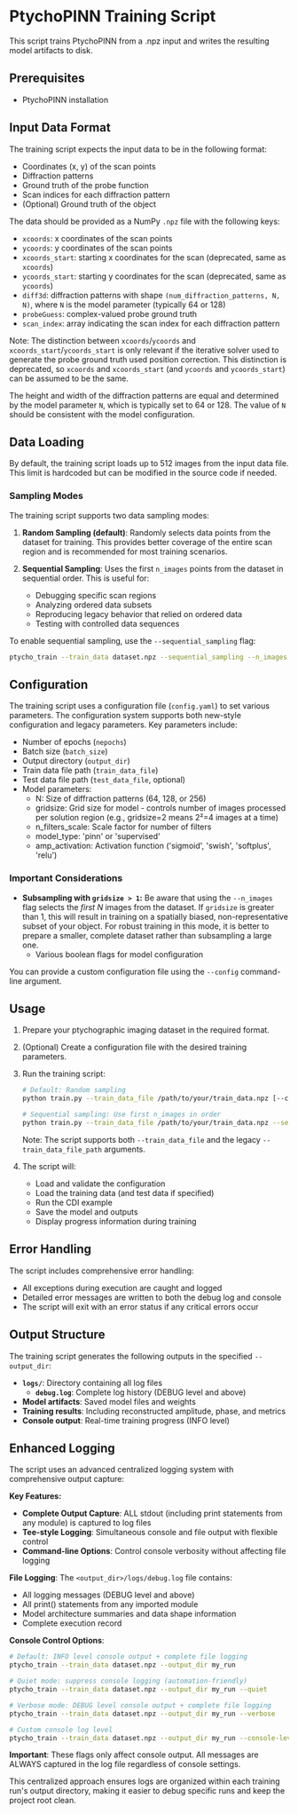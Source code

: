 # PtychoPINN Training Script

This script trains PtychoPINN from a .npz input and writes the resulting model artifacts to disk.

## Prerequisites

- PtychoPINN installation

## Input Data Format

The training script expects the input data to be in the following format:

- Coordinates (x, y) of the scan points
- Diffraction patterns
- Ground truth of the probe function
- Scan indices for each diffraction pattern
- (Optional) Ground truth of the object

The data should be provided as a NumPy `.npz` file with the following keys:
- `xcoords`: x coordinates of the scan points
- `ycoords`: y coordinates of the scan points
- `xcoords_start`: starting x coordinates for the scan (deprecated, same as `xcoords`)
- `ycoords_start`: starting y coordinates for the scan (deprecated, same as `ycoords`)
- `diff3d`: diffraction patterns with shape `(num_diffraction_patterns, N, N)`, where `N` is the model parameter (typically 64 or 128)
- `probeGuess`: complex-valued probe ground truth
- `scan_index`: array indicating the scan index for each diffraction pattern

Note: The distinction between `xcoords`/`ycoords` and `xcoords_start`/`ycoords_start` is only relevant if the iterative solver used to generate the probe ground truth used position correction. This distinction is deprecated, so `xcoords` and `xcoords_start` (and `ycoords` and `ycoords_start`) can be assumed to be the same.

The height and width of the diffraction patterns are equal and determined by the model parameter `N`, which is typically set to 64 or 128. The value of `N` should be consistent with the model configuration.

## Data Loading

By default, the training script loads up to 512 images from the input data file. This limit is hardcoded but can be modified in the source code if needed.

### Sampling Modes

The training script supports two data sampling modes:

1. **Random Sampling (default)**: Randomly selects data points from the dataset for training. This provides better coverage of the entire scan region and is recommended for most training scenarios.

2. **Sequential Sampling**: Uses the first `n_images` points from the dataset in sequential order. This is useful for:
   - Debugging specific scan regions
   - Analyzing ordered data subsets
   - Reproducing legacy behavior that relied on ordered data
   - Testing with controlled data sequences

To enable sequential sampling, use the `--sequential_sampling` flag:
```bash
ptycho_train --train_data dataset.npz --sequential_sampling --n_images 100
```

## Configuration

The training script uses a configuration file (`config.yaml`) to set various parameters. The configuration system supports both new-style configuration and legacy parameters. Key parameters include:

- Number of epochs (`nepochs`)
- Batch size (`batch_size`)
- Output directory (`output_dir`)
- Train data file path (`train_data_file`)
- Test data file path (`test_data_file`, optional)
- Model parameters:
  - N: Size of diffraction patterns (64, 128, or 256)
  - gridsize: Grid size for model - controls number of images processed per solution region (e.g., gridsize=2 means 2²=4 images at a time)
  - n_filters_scale: Scale factor for number of filters
  - model_type: 'pinn' or 'supervised'
  - amp_activation: Activation function ('sigmoid', 'swish', 'softplus', 'relu')

### Important Considerations

- **Subsampling with `gridsize > 1`:** Be aware that using the `--n_images` flag selects the *first N* images from the dataset. If `gridsize` is greater than 1, this will result in training on a spatially biased, non-representative subset of your object. For robust training in this mode, it is better to prepare a smaller, complete dataset rather than subsampling a large one.
  - Various boolean flags for model configuration

You can provide a custom configuration file using the `--config` command-line argument.

## Usage

1. Prepare your ptychographic imaging dataset in the required format.

2. (Optional) Create a configuration file with the desired training parameters.

3. Run the training script:
   ```bash
   # Default: Random sampling
   python train.py --train_data_file /path/to/your/train_data.npz [--config /path/to/config.yaml]
   
   # Sequential sampling: Use first n_images in order
   python train.py --train_data_file /path/to/your/train_data.npz --sequential_sampling --n_images 100
   ```
   Note: The script supports both `--train_data_file` and the legacy `--train_data_file_path` arguments.

4. The script will:
   - Load and validate the configuration
   - Load the training data (and test data if specified)
   - Run the CDI example
   - Save the model and outputs
   - Display progress information during training

## Error Handling

The script includes comprehensive error handling:
- All exceptions during execution are caught and logged
- Detailed error messages are written to both the debug log and console
- The script will exit with an error status if any critical errors occur

## Output Structure

The training script generates the following outputs in the specified `--output_dir`:

- **`logs/`**: Directory containing all log files
  - **`debug.log`**: Complete log history (DEBUG level and above) 
- **Model artifacts**: Saved model files and weights
- **Training results**: Including reconstructed amplitude, phase, and metrics
- **Console output**: Real-time training progress (INFO level)

## Enhanced Logging

The script uses an advanced centralized logging system with comprehensive output capture:

**Key Features:**
- **Complete Output Capture**: ALL stdout (including print statements from any module) is captured to log files
- **Tee-style Logging**: Simultaneous console and file output with flexible control  
- **Command-line Options**: Control console verbosity without affecting file logging

**File Logging**: The `<output_dir>/logs/debug.log` file contains:
- All logging messages (DEBUG level and above)
- All print() statements from any imported module
- Model architecture summaries and data shape information
- Complete execution record

**Console Control Options**:
```bash
# Default: INFO level console output + complete file logging
ptycho_train --train_data dataset.npz --output_dir my_run

# Quiet mode: suppress console logging (automation-friendly)
ptycho_train --train_data dataset.npz --output_dir my_run --quiet

# Verbose mode: DEBUG level console output + complete file logging  
ptycho_train --train_data dataset.npz --output_dir my_run --verbose

# Custom console log level
ptycho_train --train_data dataset.npz --output_dir my_run --console-level WARNING
```

**Important**: These flags only affect console output. All messages are ALWAYS captured in the log file regardless of console settings.

This centralized approach ensures logs are organized within each training run's output directory, making it easier to debug specific runs and keep the project root clean.

